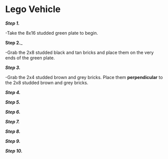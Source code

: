 # Lego Vehicle

_**Step 1.**_

-Take the 8x16 studded green plate to begin.

**Step 2.**_

-Grab the 2x8 studded black and tan bricks and place them on the very ends of the green plate.

_**Step 3.**_

-Grab the 2x4 studded brown and grey bricks. Place them **perpendicular** to the 2x8 studded brown and grey bricks.

_**Step 4.**_



_**Step 5.**_



_**Step 6.**_



_**Step 7.**_



_**Step 8.**_



_**Step 9.**_



_**Step 10.**_
